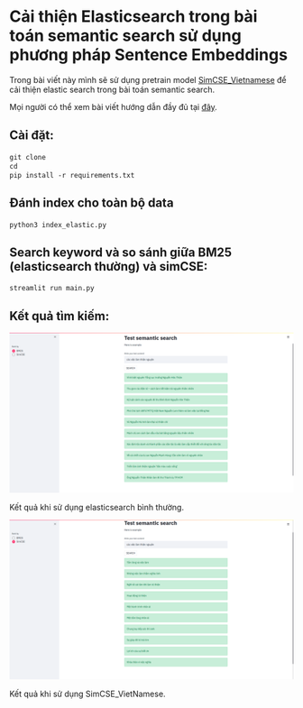 # Cải thiện Elasticsearch trong bài toán semantic search sử dụng phương pháp Sentence Embeddings

Trong bài viết này mình sẽ sử dụng pretrain model [SimCSE_Vietnamese](https://github.com/vovanphuc/SimeCSE_Vietnamese) để cải thiện elastic search trong bài toán semantic search.

Mọi người có thể xem bài viết hướng dẫn đầy đủ tại [đây](https://viblo.asia/p/nlp-cai-thien-elasticsearch-trong-bai-toan-semantic-search-su-dung-phuong-phap-sentence-embeddings-Qpmley4rlrd).
## Cài đặt:

```
git clone 
cd 
pip install -r requirements.txt
```

## Đánh index cho toàn bộ data

```
python3 index_elastic.py
```

## Search keyword và so sánh giữa BM25 (elasticsearch thường) và simCSE:

```
streamlit run main.py
```

## Kết quả tìm kiếm:

<img src="https://raw.githubusercontent.com/vovanphuc/elastic_simCSE/master/images/BM25.png">

Kết quả khi sử dụng elasticsearch bình thường.

<img src="https://raw.githubusercontent.com/vovanphuc/elastic_simCSE/master/images/SimCSE_vietnamese.png">

Kết quả khi sử dụng SimCSE_VietNamese.

